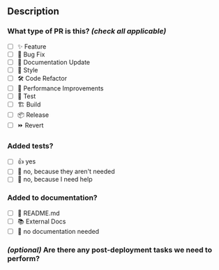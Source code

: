 <!--
  For Work In Progress Pull Requests, please use the Draft PR feature,
  see https://github.blog/2019-02-14-introducing-draft-pull-requests/ for further details.

  For a timely review/response, please avoid force-pushing additional
  commits if your PR already received reviews or comments.

  Before submitting a Pull Request, please ensure you've done the following:
  - 👷‍♀️ Create small PRs. In most cases, this will be possible.
  - ✅ Provide tests for your changes.
  - 📝 Use descriptive commit messages.
  - 📗 Update any related documentation and include any relevant screenshots.
-->

## Description

<!--
  Add a short description of the changes made during this PR.
  Example:
  This PR [adds/removes/fixes/replaces] the [feature/bug/etc].

  Closes: #1
  Closes: #4
-->


### What type of PR is this? *(check all applicable)*

- [ ] ✨ Feature
- [ ] 🐛 Bug Fix
- [ ] 📝 Documentation Update
- [ ] 🎨 Style
- [ ] 🛠 Code Refactor
- [ ] 🚀 Performance Improvements
- [ ] 🧪 Test
- [ ] 🏗 Build
- [ ] 📦 Release
- [ ] ⏩ Revert

### Added tests?

- [ ] 👍 yes
- [ ] 🙅 no, because they aren't needed
- [ ] 🙋 no, because I need help

### Added to documentation?

- [ ] 📜 README.md
- [ ] 📚 External Docs
- [ ] 🙅 no documentation needed

### *(optional)* Are there any post-deployment tasks we need to perform?